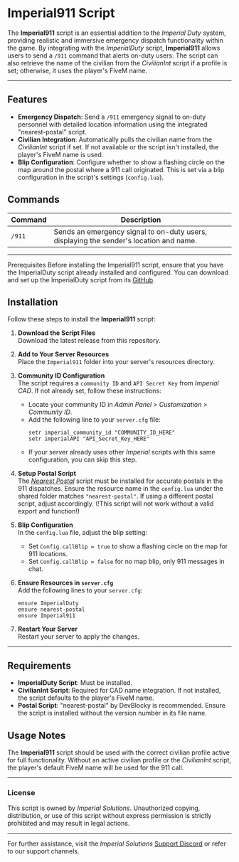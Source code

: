 # Imperial911 Script

The **Imperial911** script is an essential addition to the *Imperial Duty* system, providing realistic and immersive emergency dispatch functionality within the game. By integrating with the *ImperialDuty* script, **Imperial911** allows users to send a `/911` command that alerts on-duty users. The script can also retrieve the name of the civilian from the *CivilianInt* script if a profile is set; otherwise, it uses the player's FiveM name.

---

## Features

- **Emergency Dispatch**: Send a `/911` emergency signal to on-duty personnel with detailed location information using the integrated "nearest-postal" script.
- **Civilian Integration**: Automatically pulls the civilian name from the *CivilianInt* script if set. If not available or the script isn't installed, the player's FiveM name is used.
- **Blip Configuration**: Configure whether to show a flashing circle on the map around the postal where a 911 call originated. This is set via a blip configuration in the script's settings (`config.lua`).

## Commands

| Command   | Description                                                                          |
|-----------|--------------------------------------------------------------------------------------|
| `/911`    | Sends an emergency signal to on-duty users, displaying the sender's location and name.|

---

Prerequisites
Before installing the Imperial911 script, ensure that you have the ImperialDuty script already installed and configured. You can download and set up the ImperialDuty script from its [GitHub](https://github.com/Zippy01/ImperialDuty/releases).


## Installation

Follow these steps to install the **Imperial911** script:

1. **Download the Script Files**  
   Download the latest release from this repository.

2. **Add to Your Server Resources**  
   Place the `Imperial911` folder into your server's resources directory.

3. **Community ID Configuration**  
   The script requires a `community ID` and `API Secret Key` from *Imperial CAD*. If not already set, follow these instructions:
   - Locate your community ID in *Admin Panel > Customization > Community ID*.
   - Add the following line to your `server.cfg` file:
     ```plaintext
     setr imperial_community_id "COMMUNITY_ID_HERE"
     setr imperialAPI "API_Secret_Key_HERE"
     ```
   - If your server already uses other *Imperial* scripts with this same configuration, you can skip this step.

4. **Setup Postal Script**  
   The *[Nearest Postal](https://github.com/DevBlocky/nearest-postal/releases)* script must be installed for accurate postals in the 911 dispatches. Ensure the resource name in the `config.lua` under the shared folder matches `"nearest-postal"`. If using a different postal script, adjust accordingly. (!This script will not work without a valid export and function!)

5. **Blip Configuration**  
   In the `config.lua` file, adjust the blip setting:
   - Set `Config.callBlip = true` to show a flashing circle on the map for 911 locations.
   - Set `Config.callBlip = false` for no map blip, only 911 messages in chat.

6. **Ensure Resources in `server.cfg`**  
   Add the following lines to your `server.cfg`:
   ```plaintext
   ensure ImperialDuty
   ensure nearest-postal
   ensure Imperial911
   ```

7. **Restart Your Server**  
   Restart your server to apply the changes.

---

## Requirements

- **ImperialDuty Script**: Must be installed.
- **CivilianInt Script**: Required for CAD name integration. If not installed, the script defaults to the player's FiveM name.
- **Postal Script**: "nearest-postal" by DevBlocky is recommended. Ensure the script is installed without the version number in its file name.

## Usage Notes

The **Imperial911** script should be used with the correct civilian profile active for full functionality. Without an active civilian profile or the *CivilianInt* script, the player's default FiveM name will be used for the 911 call.

---

### License

This script is owned by *Imperial Solutions*. Unauthorized copying, distribution, or use of this script without express permission is strictly prohibited and may result in legal actions.

---

For further assistance, visit the *Imperial Solutions* [Support Discord](https://discord.gg/N5UJBSDdsn) or refer to our support channels.
